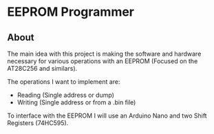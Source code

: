# EEPROM Programmer

## About

The main idea with this project is making the software and hardware necessary for
various operations with an EEPROM (Focused on the AT28C256 and similars).

The operations I want to implement are:
+ Reading (Single address or dump)
+ Writing (Single address or from a .bin file)

To interface with the EEPROM I will use an Arduino Nano and two Shift Registers
(74HC595).
